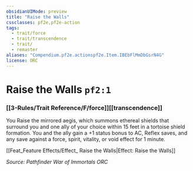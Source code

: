 ```yaml
---
obsidianUIMode: preview
title: "Raise the Walls"
cssclasses: pf2e,pf2e-action
tags:
  - trait/force
  - trait/transcendence
  - trait/
  - remaster
aliases: "Compendium.pf2e.actionspf2e.Item.IBEbFlMmDbGsrN4G"
license: ORC
---
```

# Raise the Walls `pf2:1`

### [[3-Rules/Trait Reference/F/force]][[transcendence]]






You Raise the mirrored aegis, which summons ethereal shields that surround you and one ally of your choice within 15 feet in a tortoise shield formation. You and the ally gain a +1 status bonus to AC, Reflex saves, and any save against a force, spirit, vitality, or void effect for 1 minute.

[[Feat_Feature Effects/Effect_ Raise the Walls|Effect: Raise the Walls]]

*Source: Pathfinder War of Immortals*
*ORC*